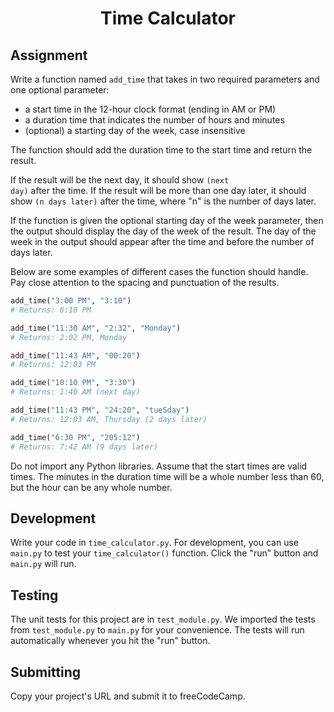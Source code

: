 <h1 align="center"><string>Time Calculator</string></h1>

## **Assignment**

Write a function named <code>add_time</code> that takes in two required parameters and one optional parameter:

- a start time in the 12-hour clock format (ending in AM or PM)
- a duration time that indicates the number of hours and minutes
- (optional) a starting day of the week, case insensitive

The function should add the duration time to the start time and return the result.

If the result will be the next day, it should show <code>(next day)</code> after the time. If the result will be more than one day later, it should show <code>(n days later)</code> after the time, where "n" is the number of days later.

If the function is given the optional starting day of the week parameter, then the output should display the day of the week of the result. The day of the week in the output should appear after the time and before the number of days later.

Below are some examples of different cases the function should handle. Pay close attention to the spacing and punctuation of the results.
```python
add_time("3:00 PM", "3:10") 
# Returns: 6:10 PM

add_time("11:30 AM", "2:32", "Monday")
# Returns: 2:02 PM, Monday

add_time("11:43 AM", "00:20")
# Returns: 12:03 PM

add_time("10:10 PM", "3:30")
# Returns: 1:40 AM (next day)

add_time("11:43 PM", "24:20", "tueSday")
# Returns: 12:03 AM, Thursday (2 days later)

add_time("6:30 PM", "205:12")
# Returns: 7:42 AM (9 days later)
```
Do not import any Python libraries. Assume that the start times are valid times. The minutes in the duration time will be a whole number less than 60, but the hour can be any whole number.

## **Development**
Write your code in <code>time_calculator.py</code>. For development, you can use <code>main.py</code> to test your <code>time_calculator()</code> function. Click the "run" button and <code>main.py</code> will run.

## **Testing**
The unit tests for this project are in <code>test_module.py</code>. We imported the tests from <code>test_module.py</code> to <code>main.py</code> for your convenience. The tests will run automatically whenever you hit the "run" button.

## **Submitting**
Copy your project's URL and submit it to freeCodeCamp.
